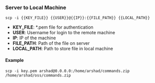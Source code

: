 
### Server to Local Machine

`scp -i {{KEY_FILE}} {{USER}}@{{IP}}:{{FILE_PATH}} {{LOCAL_PATH}}`

- <b>KEY_FILE</b>: *.pem file for authentication
- <b>USER</b>: Username for login to the remote machine
- <b>IP</b>: IP of the machine
- <b>FILE_PATH</b>: Path of the file on server
- <b>LOCAL_PATH</b>: Path to store file in local machine

#### Example

`scp -i key.pem arshad@0.0.0.0:/home/arshad/commands.zip /home/arshad/oss/commands.zip`